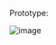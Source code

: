 Prototype:

![image](https://github.com/user-attachments/assets/743aa307-bdc1-432a-b625-edabeb79b8ac)
